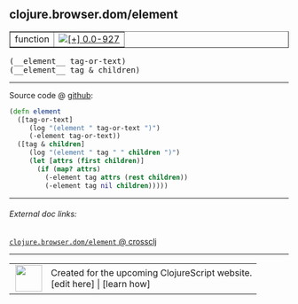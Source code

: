 ## clojure.browser.dom/element



 <table border="1">
<tr>
<td>function</td>
<td><a href="https://github.com/cljsinfo/cljs-api-docs/tree/0.0-927"><img valign="middle" alt="[+] 0.0-927" title="Added in 0.0-927" src="https://img.shields.io/badge/+-0.0--927-lightgrey.svg"></a> </td>
</tr>
</table>


 <samp>
(__element__ tag-or-text)<br>
</samp>
 <samp>
(__element__ tag & children)<br>
</samp>

---







Source code @ [github](https://github.com/clojure/clojurescript/blob/r3178/src/cljs/clojure/browser/dom.cljs#L81-L90):

```clj
(defn element
  ([tag-or-text]
     (log "(element " tag-or-text ")")
     (-element tag-or-text))
  ([tag & children]
     (log "(element " tag " " children ")")
     (let [attrs (first children)]
       (if (map? attrs)
         (-element tag attrs (rest children))
         (-element tag nil children)))))
```

<!--
Repo - tag - source tree - lines:

 <pre>
clojurescript @ r3178
└── src
    └── cljs
        └── clojure
            └── browser
                └── <ins>[dom.cljs:81-90](https://github.com/clojure/clojurescript/blob/r3178/src/cljs/clojure/browser/dom.cljs#L81-L90)</ins>
</pre>

-->

---



###### External doc links:

[`clojure.browser.dom/element` @ crossclj](http://crossclj.info/fun/clojure.browser.dom.cljs/element.html)<br>

---

 <table>
<tr><td>
<img valign="middle" align="right" width="48px" src="http://i.imgur.com/Hi20huC.png">
</td><td>
Created for the upcoming ClojureScript website.<br>
[edit here] | [learn how]
</td></tr></table>

[edit here]:https://github.com/cljsinfo/cljs-api-docs/blob/master/cljsdoc/clojure.browser.dom_element.cljsdoc
[learn how]:https://github.com/cljsinfo/cljs-api-docs/wiki/cljsdoc-files

<!--

This information was too distracting to show to readers, but I'll leave it
commented here since it is helpful to:

- pretty-print the data used to generate this document
- and show how to retrieve that data



The API data for this symbol:

```clj
{:ns "clojure.browser.dom",
 :name "element",
 :type "function",
 :signature ["[tag-or-text]" "[tag & children]"],
 :source {:code "(defn element\n  ([tag-or-text]\n     (log \"(element \" tag-or-text \")\")\n     (-element tag-or-text))\n  ([tag & children]\n     (log \"(element \" tag \" \" children \")\")\n     (let [attrs (first children)]\n       (if (map? attrs)\n         (-element tag attrs (rest children))\n         (-element tag nil children)))))",
          :title "Source code",
          :repo "clojurescript",
          :tag "r3178",
          :filename "src/cljs/clojure/browser/dom.cljs",
          :lines [81 90]},
 :full-name "clojure.browser.dom/element",
 :full-name-encode "clojure.browser.dom_element",
 :history [["+" "0.0-927"]]}

```

Retrieve the API data for this symbol:

```clj
;; from Clojure REPL
(require '[clojure.edn :as edn])
(-> (slurp "https://raw.githubusercontent.com/cljsinfo/cljs-api-docs/catalog/cljs-api.edn")
    (edn/read-string)
    (get-in [:symbols "clojure.browser.dom/element"]))
```

-->
